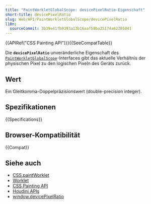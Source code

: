 ```yaml
---
title: "PaintWorkletGlobalScope: devicePixelRatio-Eigenschaft"
short-title: devicePixelRatio
slug: Web/API/PaintWorkletGlobalScope/devicePixelRatio
l10n:
  sourceCommit: 3b39e41fb9393a13b16aaf58ba25174a62205041
---
```


{{APIRef("CSS Painting API")}}{{SeeCompatTable}}

Die **`devicePixelRatio`** unveränderliche Eigenschaft des [`PaintWorkletGlobalScope`](/de/docs/Web/API/PaintWorkletGlobalScope)-Interfaces gibt das aktuelle Verhältnis der physischen Pixel zu den logischen Pixeln des Geräts zurück.

## Wert

Ein Gleitkomma-Doppelpräzisionswert (double-precision integer).

## Spezifikationen

{{Specifications}}

## Browser-Kompatibilität

{{Compat}}

## Siehe auch

- [CSS.paintWorklet](/de/docs/Web/API/CSS/paintWorklet_static)
- [Worklet](/de/docs/Web/API/Worklet)
- [CSS Painting API](/de/docs/Web/API/CSS_Painting_API)
- [Houdini APIs](/de/docs/Web/API/Houdini_APIs)
- [window.devicePixelRatio](/de/docs/Web/API/Window/devicePixelRatio)
